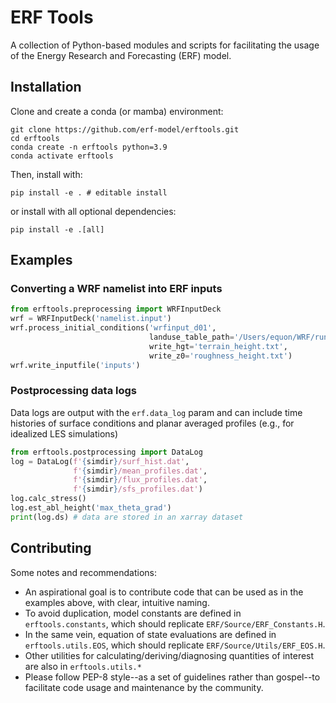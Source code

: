 # ERF Tools
A collection of Python-based modules and scripts for facilitating the usage of
the Energy Research and Forecasting (ERF) model.

## Installation

Clone and create a conda (or mamba) environment:
```shell
git clone https://github.com/erf-model/erftools.git
cd erftools
conda create -n erftools python=3.9
conda activate erftools
```

Then, install with:
```shell
pip install -e . # editable install
```
or install with all optional dependencies:
```shell
pip install -e .[all]
```

## Examples

### Converting a WRF namelist into ERF inputs
```python
from erftools.preprocessing import WRFInputDeck
wrf = WRFInputDeck('namelist.input')
wrf.process_initial_conditions('wrfinput_d01',
                               landuse_table_path='/Users/equon/WRF/run/LANDUSE.TBL',
                               write_hgt='terrain_height.txt',
                               write_z0='roughness_height.txt')
wrf.write_inputfile('inputs')
```

### Postprocessing data logs
Data logs are output with the `erf.data_log` param and can include time
histories of surface conditions and planar averaged profiles (e.g., for
idealized LES simulations)
```python
from erftools.postprocessing import DataLog
log = DataLog(f'{simdir}/surf_hist.dat',
              f'{simdir}/mean_profiles.dat',
              f'{simdir}/flux_profiles.dat',
              f'{simdir}/sfs_profiles.dat')
log.calc_stress()
log.est_abl_height('max_theta_grad')
print(log.ds) # data are stored in an xarray dataset
```

## Contributing

Some notes and recommendations:

* An aspirational goal is to contribute code that can be used as in the examples above, with clear, intuitive naming.
* To avoid duplication, model constants are defined in `erftools.constants`, which should replicate `ERF/Source/ERF_Constants.H`.
* In the same vein, equation of state evaluations are defined in `erftools.utils.EOS`, which should replicate `ERF/Source/Utils/ERF_EOS.H`.
* Other utilities for calculating/deriving/diagnosing quantities of interest are also in `erftools.utils.*`
* Please follow PEP-8 style--as a set of guidelines rather than gospel--to facilitate code usage and maintenance by the community.
